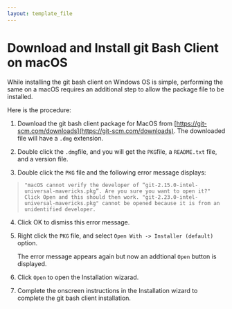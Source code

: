 ```yaml
---
layout: template_file
---
```


# Download and Install git Bash Client on macOS

While installing the git bash client on Windows OS is simple, performing the same on a macOS requires an additional step to allow the package file to be installed.

Here is the procedure:

1. Download the git bash client package for MacOS from [https://git-scm.com/downloads](https://git-scm.com/downloads).
    The downloaded file will have a `.dmg` extension.
2. Double click the `.dmg`file, and you will get the `PKG`file, a `README.txt` file, and a version file.

3. Double click the `PKG` file and the following error message displays:
> `"macOS cannot verify the developer of “git-2.15.0-intel-universal-mavericks.pkg”. Are you sure you want to open it?" Click Open and this should then work.
"git-2.23.0-intel-universal-mavericks.pkg" cannot be opened because it is from an unidentified developer.`
>

4. Click OK to dismiss this error message.

5. Right click the `PKG` file, and select `Open With -> Installer (default)` option.

    The error message appears again but now an addtional `Open` button is displayed.

6. Click `Open` to open the Installation wizarad.

7. Complete the onscreen instructions in the Installation wizard to complete the git bash client installation.

